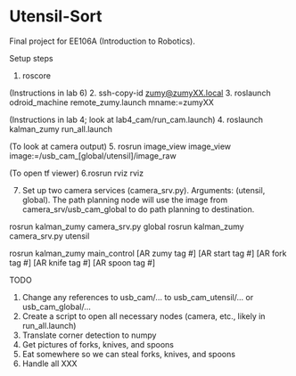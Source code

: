 # Utensil-Sort
Final project for EE106A (Introduction to Robotics).

Setup steps
1. roscore

(Instructions in lab 6)
2. ssh-copy-id zumy@zumyXX.local
3. roslaunch odroid_machine remote_zumy.launch mname:=zumyXX

(Instructions in lab 4; look at lab4_cam/run_cam.launch)
4. roslaunch kalman_zumy run_all.launch

(To look at camera output)
5. rosrun image_view image_view image:=/usb_cam_[global/utensil]/image_raw

(To open tf viewer)
6.rosrun rviz rviz

7. Set up two camera services (camera_srv.py). Arguments: (utensil, global). The path planning node 
will use the image from camera_srv/usb_cam_global to do path planning to destination.
  
  rosrun kalman_zumy camera_srv.py global
  rosrun kalman_zumy camera_srv.py utensil

rosrun kalman_zumy main_control [AR zumy tag #] [AR start tag #] [AR fork tag #] [AR knife tag #] [AR spoon tag #]

TODO
1. Change any references to usb_cam/... to usb_cam_utensil/... or usb_cam_global/...
2. Create a script to open all necessary nodes (camera, etc., likely in run_all.launch)
3. Translate corner detection to numpy
4. Get pictures of forks, knives, and spoons
5. Eat somewhere so we can steal forks, knives, and spoons
6. Handle all XXX
